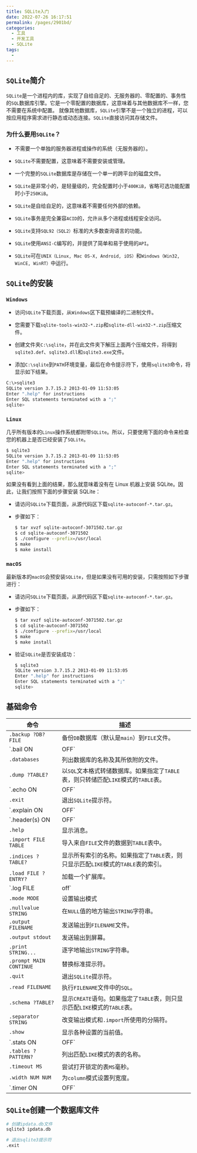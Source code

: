 ```yaml
---
title: SQLite入门
date: 2022-07-26 16:17:51
permalink: /pages/2901bd/
categories:
  - 工具
  - 开发工具
  - SQLite
tags:
  - 
---
```


## `SQLite`简介

`SQLite`是一个进程内的库，实现了自给自足的、无服务器的、零配置的、事务性的`SQL`数据库引擎。它是一个零配置的数据库，这意味着与其他数据库不一样，您不需要在系统中配置。
就像其他数据库，`SQLite`引擎不是一个独立的进程，可以按应用程序需求进行静态或动态连接。`SQLite`直接访问其存储文件。

<!-- more -->

### 为什么要用`SQLite`？

- 不需要一个单独的服务器进程或操作的系统（无服务器的）。

- `SQLite`不需要配置，这意味着不需要安装或管理。

- 一个完整的`SQLite`数据库是存储在一个单一的跨平台的磁盘文件。

- `SQLite`是非常小的，是轻量级的，完全配置时小于`400KiB`，省略可选功能配置时小于`250KiB`。

- `SQLite`是自给自足的，这意味着不需要任何外部的依赖。

- `SQLite`事务是完全兼容`ACID`的，允许从多个进程或线程安全访问。

- `SQLite`支持`SQL92（SQL2）`标准的大多数查询语言的功能。

- `SQLite`使用`ANSI-C`编写的，并提供了简单和易于使用的`API`。

- `SQLite`可在`UNIX（Linux, Mac OS-X, Android, iOS）`和`Windows（Win32, WinCE, WinRT）`中运行。

## `SQLite`的安装

### `Windows`

- 访问`SQLite`下载页面，从`Windows`区下载预编译的二进制文件。

- 您需要下载`sqlite-tools-win32-*.zip`和`sqlite-dll-win32-*.zip`压缩文件。

- 创建文件夹`C:\sqlite`，并在此文件夹下解压上面两个压缩文件，将得到`sqlite3.def`、`sqlite3.dll`和`sqlite3.exe`文件。

- 添加`C:\sqlite`到`PATH`环境变量，最后在命令提示符下，使用`sqlite3`命令，将显示如下结果。

``` bash
C:\>sqlite3
SQLite version 3.7.15.2 2013-01-09 11:53:05
Enter ".help" for instructions
Enter SQL statements terminated with a ";"
sqlite>
```

### `Linux`

几乎所有版本的`Linux`操作系统都附带`SQLite`。所以，只要使用下面的命令来检查您的机器上是否已经安装了`SQLite`。

``` bash
$ sqlite3
SQLite version 3.7.15.2 2013-01-09 11:53:05
Enter ".help" for instructions
Enter SQL statements terminated with a ";"
sqlite>
```

如果没有看到上面的结果，那么就意味着没有在 Linux 机器上安装 SQLite。因此，让我们按照下面的步骤安装 SQLite：

- 请访问`SQLite`下载页面，从源代码区下载`sqlite-autoconf-*.tar.gz`。

- 步骤如下：

    ``` bash
    $ tar xvzf sqlite-autoconf-3071502.tar.gz
    $ cd sqlite-autoconf-3071502
    $ ./configure --prefix=/usr/local
    $ make
    $ make install
    ```

### `macOS`

最新版本的`macOS`会预安装`SQLite`，但是如果没有可用的安装，只需按照如下步骤进行：

- 请访问`SQLite`下载页面，从源代码区下载`sqlite-autoconf-*.tar.gz`。

- 步骤如下：

    ``` bash
    $ tar xvzf sqlite-autoconf-3071502.tar.gz
    $ cd sqlite-autoconf-3071502
    $ ./configure --prefix=/usr/local
    $ make
    $ make install
    ```
- 验证`SQLite`是否安装成功：

    ``` bash
    $ sqlite3
    SQLite version 3.7.15.2 2013-01-09 11:53:05
    Enter ".help" for instructions
    Enter SQL statements terminated with a ";"
    sqlite>
    ```

## 基础命令

|命令|描述|
|---|---|
|`.backup ?DB? FILE`|备份`DB`数据库（默认是`main`）到`FILE`文件。|
|`.bail ON|OFF`|发生错误后停止。默认为`OFF`。|
|`.databases`|列出数据库的名称及其所依附的文件。|
|`.dump ?TABLE?`|以`SQL`文本格式转储数据库。如果指定了`TABLE`表，则只转储匹配`LIKE`模式的`TABLE`表。|
|`.echo ON|OFF`|开启或关闭`echo`命令。|
|`.exit`|退出`SQLite`提示符。|
|`.explain ON|OFF`|开启或关闭适合于`EXPLAIN`的输出模式。如果没有带参数，则为`EXPLAIN on`，即开启`EXPLAIN`。|
|`.header(s) ON|OFF`|开启或关闭头部显示。|
|`.help`|显示消息。|
|`.import FILE TABLE`|导入来自`FILE`文件的数据到`TABLE`表中。|
|`.indices ?TABLE?`|显示所有索引的名称。如果指定了`TABLE`表，则只显示匹配`LIKE`模式的`TABLE`表的索引。|
|`.load FILE ?ENTRY?`|加载一个扩展库。|
|`.log FILE|off`|开启或关闭日志。`FILE`文件可以是`stderr`（标准错误）/`stdout`（标准输出）。|
|`.mode MODE`|设置输出模式|
|`.nullvalue STRING`|在`NULL`值的地方输出`STRING`字符串。|
|`.output FILENAME`|发送输出到`FILENAME`文件。|
|`.output stdout`|发送输出到屏幕。|
|`.print STRING...`|逐字地输出`STRING`字符串。|
|`.prompt MAIN CONTINUE`|替换标准提示符。|
|`.quit`|退出`SQLite`提示符。|
|`.read FILENAME`|执行`FILENAME`文件中的`SQL`。|
|`.schema ?TABLE?`|显示`CREATE`语句。如果指定了`TABLE`表，则只显示匹配`LIKE`模式的`TABLE`表。|
|`.separator STRING`|改变输出模式和`.import`所使用的分隔符。|
|`.show`|显示各种设置的当前值。|
|`.stats ON|OFF`|开启或关闭统计。|
|`.tables ?PATTERN?`|列出匹配`LIKE`模式的表的名称。|
|`.timeout MS`|尝试打开锁定的表`MS`毫秒。|
|`.width NUM NUM`|为`column`模式设置列宽度。|
|`.timer ON|OFF`|开启或关闭`CPU`定时器。|

## `SQLite`创建一个数据库文件

``` bash
# 创建ipdata.db文件
sqlite3 ipdata.db

# 退出sqlite3提示符
.exit
```
